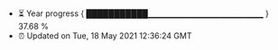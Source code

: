 - ⏳ Year progress { ███████████▁▁▁▁▁▁▁▁▁▁▁▁▁▁▁▁▁▁▁ } 37.68 %
- ⏰ Updated on Tue, 18 May 2021 12:36:24 GMT

